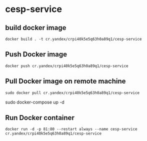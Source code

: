 # cesp-service

## build docker image
```
docker build . -t cr.yandex/crpi40k5e5q63h0a89q1/cesp-service
```

## Push Docker image
```
docker push cr.yandex/crpi40k5e5q63h0a89q1/cesp-service
```

## Pull Docker image on remote machine
```
sudo docker pull cr.yandex/crpi40k5e5q63h0a89q1/cesp-service
```

sudo docker-compose up -d

## Run Docker container
```
docker run -d -p 81:80 --restart always --name cesp-service cr.yandex/crpi40k5e5q63h0a89q1/cesp-service 
```

